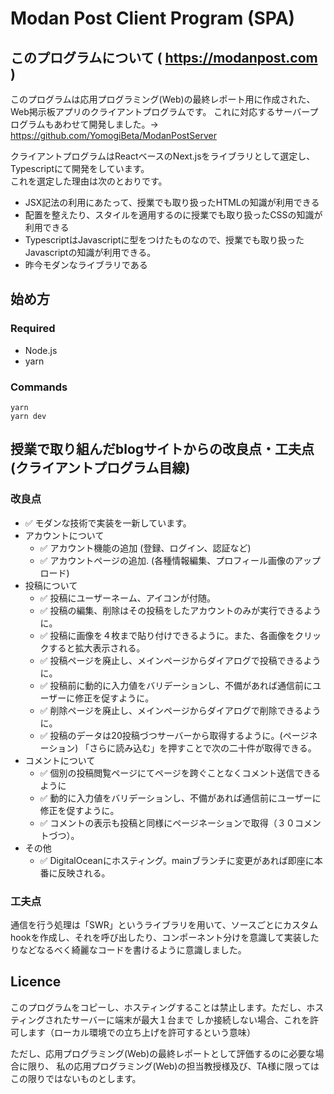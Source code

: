 # Modan Post Client Program (SPA)

## このプログラムについて  ( https://modanpost.com )
このプログラムは応用プログラミング(Web)の最終レポート用に作成された、Web掲示板アプリのクライアントプログラムです。
これに対応するサーバープログラムもあわせて開発しました。→ https://github.com/YomogiBeta/ModanPostServer

クライアントプログラムはReactベースのNext.jsをライブラリとして選定し、Typescriptにて開発をしています。  
これを選定した理由は次のとおりです。
- JSX記法の利用にあたって、授業でも取り扱ったHTMLの知識が利用できる
- 配置を整えたり、スタイルを適用するのに授業でも取り扱ったCSSの知識が利用できる
- TypescriptはJavascriptに型をつけたものなので、授業でも取り扱ったJavascriptの知識が利用できる。
- 昨今モダンなライブラリである

## 始め方
### Required
- Node.js
- yarn

### Commands
```
yarn
yarn dev
```

## 授業で取り組んだblogサイトからの改良点・工夫点(クライアントプログラム目線)

### 改良点
- ✅ モダンな技術で実装を一新しています。  
- アカウントについて
  - ✅ アカウント機能の追加 (登録、ログイン、認証など)
  - ✅ アカウントページの追加. (各種情報編集、プロフィール画像のアップロード)
- 投稿について
  - ✅ 投稿にユーザーネーム、アイコンが付随。
  - ✅ 投稿の編集、削除はその投稿をしたアカウントのみが実行できるように。
  - ✅ 投稿に画像を４枚まで貼り付けできるように。また、各画像をクリックすると拡大表示される。
  - ✅ 投稿ページを廃止し、メインページからダイアログで投稿できるように。
  - ✅ 投稿前に動的に入力値をバリデーションし、不備があれば通信前にユーザーに修正を促すように。
  - ✅ 削除ページを廃止し、メインページからダイアログで削除できるように。
  - ✅ 投稿のデータは20投稿づつサーバーから取得するように。(ページネーション) 「さらに読み込む」を押すことで次の二十件が取得できる。
- コメントについて
  - ✅ 個別の投稿閲覧ページにてページを跨ぐことなくコメント送信できるように
  - ✅ 動的に入力値をバリデーションし、不備があれば通信前にユーザーに修正を促すように。
  - ✅ コメントの表示も投稿と同様にページネーションで取得（３０コメントづつ）。
- その他
  - ✅ DigitalOceanにホスティング。mainブランチに変更があれば即座に本番に反映される。

### 工夫点 
通信を行う処理は「SWR」というライブラリを用いて、ソースごとにカスタムhookを作成し、それを呼び出したり、コンポーネント分けを意識して実装したりなどなるべく綺麗なコードを書けるように意識しました。

## Licence
このプログラムをコピーし、ホスティングすることは禁止します。ただし、ホスティングされたサーバーに端末が最大１台まで
しか接続しない場合、これを許可します（ローカル環境での立ち上げを許可するという意味）

ただし、応用プログラミング(Web)の最終レポートとして評価するのに必要な場合に限り、
私の応用プログラミング(Web)の担当教授様及び、TA様に限ってはこの限りではないものとします。
